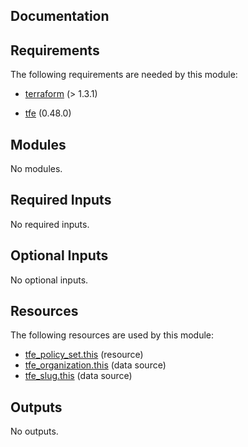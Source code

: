 <!-- BEGIN_TF_DOCS -->


## Documentation

## Requirements

The following requirements are needed by this module:

- <a name="requirement_terraform"></a> [terraform](#requirement\_terraform) (> 1.3.1)

- <a name="requirement_tfe"></a> [tfe](#requirement\_tfe) (0.48.0)

## Modules

No modules.

## Required Inputs

No required inputs.

## Optional Inputs

No optional inputs.

## Resources

The following resources are used by this module:

- [tfe_policy_set.this](https://registry.terraform.io/providers/hashicorp/tfe/0.48.0/docs/resources/policy_set) (resource)
- [tfe_organization.this](https://registry.terraform.io/providers/hashicorp/tfe/0.48.0/docs/data-sources/organization) (data source)
- [tfe_slug.this](https://registry.terraform.io/providers/hashicorp/tfe/0.48.0/docs/data-sources/slug) (data source)

## Outputs

No outputs.

<!-- markdownlint-enable -->

<!-- END_TF_DOCS -->